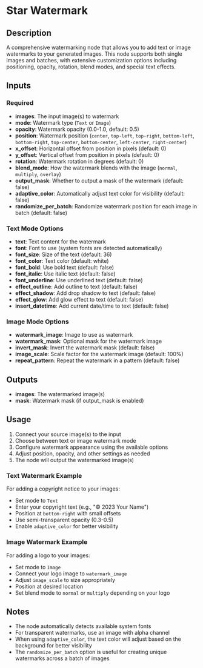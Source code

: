 # Star Watermark

## Description
A comprehensive watermarking node that allows you to add text or image watermarks to your generated images. This node supports both single images and batches, with extensive customization options including positioning, opacity, rotation, blend modes, and special text effects.

## Inputs

### Required
- **images**: The input image(s) to watermark
- **mode**: Watermark type (`Text` or `Image`)
- **opacity**: Watermark opacity (0.0-1.0, default: 0.5)
- **position**: Watermark position (`center`, `top-left`, `top-right`, `bottom-left`, `bottom-right`, `top-center`, `bottom-center`, `left-center`, `right-center`)
- **x_offset**: Horizontal offset from position in pixels (default: 0)
- **y_offset**: Vertical offset from position in pixels (default: 0)
- **rotation**: Watermark rotation in degrees (default: 0)
- **blend_mode**: How the watermark blends with the image (`normal`, `multiply`, `overlay`)
- **output_mask**: Whether to output a mask of the watermark (default: false)
- **adaptive_color**: Automatically adjust text color for visibility (default: false)
- **randomize_per_batch**: Randomize watermark position for each image in batch (default: false)

### Text Mode Options
- **text**: Text content for the watermark
- **font**: Font to use (system fonts are detected automatically)
- **font_size**: Size of the text (default: 36)
- **font_color**: Text color (default: white)
- **font_bold**: Use bold text (default: false)
- **font_italic**: Use italic text (default: false)
- **font_underline**: Use underlined text (default: false)
- **effect_outline**: Add outline to text (default: false)
- **effect_shadow**: Add drop shadow to text (default: false)
- **effect_glow**: Add glow effect to text (default: false)
- **insert_datetime**: Add current date/time to text (default: false)

### Image Mode Options
- **watermark_image**: Image to use as watermark
- **watermark_mask**: Optional mask for the watermark image
- **invert_mask**: Invert the watermark mask (default: false)
- **image_scale**: Scale factor for the watermark image (default: 100%)
- **repeat_pattern**: Repeat the watermark in a pattern (default: false)

## Outputs
- **images**: The watermarked image(s)
- **mask**: Watermark mask (if output_mask is enabled)

## Usage
1. Connect your source image(s) to the input
2. Choose between text or image watermark mode
3. Configure watermark appearance using the available options
4. Adjust position, opacity, and other settings as needed
5. The node will output the watermarked image(s)

### Text Watermark Example
For adding a copyright notice to your images:
- Set mode to `Text`
- Enter your copyright text (e.g., "© 2023 Your Name")
- Position at `bottom-right` with small offsets
- Use semi-transparent opacity (0.3-0.5)
- Enable `adaptive_color` for better visibility

### Image Watermark Example
For adding a logo to your images:
- Set mode to `Image`
- Connect your logo image to `watermark_image`
- Adjust `image_scale` to size appropriately
- Position at desired location
- Set blend mode to `normal` or `multiply` depending on your logo

## Notes
- The node automatically detects available system fonts
- For transparent watermarks, use an image with alpha channel
- When using `adaptive_color`, the text color will adjust based on the background for better visibility
- The `randomize_per_batch` option is useful for creating unique watermarks across a batch of images
